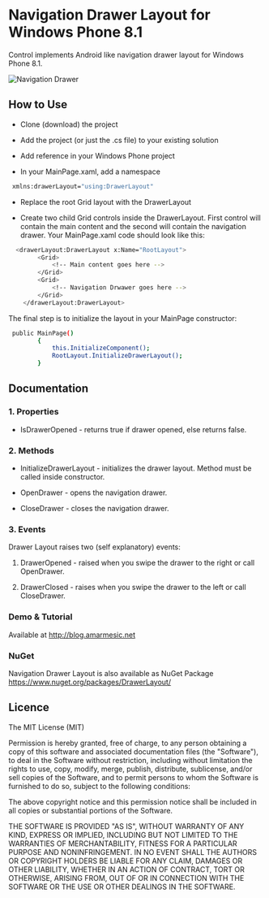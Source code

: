 Navigation Drawer Layout for Windows Phone 8.1
==============================================

Control implements Android like navigation drawer layout for Windows Phone 8.1.

![Navigation Drawer](http://amarmesic.net/img/navdrawer.gif?raw=true)

How to Use
----

* Clone (download) the project

* Add the project (or just the .cs file) to your existing solution

* Add reference in your Windows Phone project

* In your MainPage.xaml, add a namespace
```sh
 xmlns:drawerLayout="using:DrawerLayout"
```

* Replace the root Grid layout with the DrawerLayout

* Create two child Grid controls inside the DrawerLayout. First control will contain the main content and the second will contain the navigation drawer. Your MainPage.xaml code should look like this:

```sh
  <drawerLayout:DrawerLayout x:Name="RootLayout">
        <Grid>
            <!-- Main content goes here -->
        </Grid>
        <Grid>
            <!-- Navigation Drwawer goes here -->
        </Grid>
    </drawerLayout:DrawerLayout>
```

The final step is to initialize the layout in your MainPage constructor:

```sh
 public MainPage()
        {
            this.InitializeComponent();
            RootLayout.InitializeDrawerLayout();
        }
```

Documentation
--------------

### 1. Properties

* IsDrawerOpened - returns true if drawer opened, else returns false.

### 2. Methods

* InitializeDrawerLayout - initializes the drawer layout. Method must be called inside constructor.

* OpenDrawer - opens the navigation drawer.

* CloseDrawer - closes the navigation drawer.

### 3. Events
Drawer Layout raises two (self explanatory) events:

1. DrawerOpened - raised when you swipe the drawer to the right or call OpenDrawer.

2. DrawerClosed - raises when you swipe the drawer to the left or call CloseDrawer.

### Demo & Tutorial

Available at http://blog.amarmesic.net

### NuGet

Navigation Drawer Layout is also available as NuGet Package
https://www.nuget.org/packages/DrawerLayout/

Licence
----

The MIT License (MIT)

Permission is hereby granted, free of charge, to any person obtaining a copy
of this software and associated documentation files (the "Software"), to deal
in the Software without restriction, including without limitation the rights
to use, copy, modify, merge, publish, distribute, sublicense, and/or sell
copies of the Software, and to permit persons to whom the Software is
furnished to do so, subject to the following conditions:

The above copyright notice and this permission notice shall be included in
all copies or substantial portions of the Software.

THE SOFTWARE IS PROVIDED "AS IS", WITHOUT WARRANTY OF ANY KIND, EXPRESS OR
IMPLIED, INCLUDING BUT NOT LIMITED TO THE WARRANTIES OF MERCHANTABILITY,
FITNESS FOR A PARTICULAR PURPOSE AND NONINFRINGEMENT. IN NO EVENT SHALL THE
AUTHORS OR COPYRIGHT HOLDERS BE LIABLE FOR ANY CLAIM, DAMAGES OR OTHER
LIABILITY, WHETHER IN AN ACTION OF CONTRACT, TORT OR OTHERWISE, ARISING FROM,
OUT OF OR IN CONNECTION WITH THE SOFTWARE OR THE USE OR OTHER DEALINGS IN
THE SOFTWARE.

